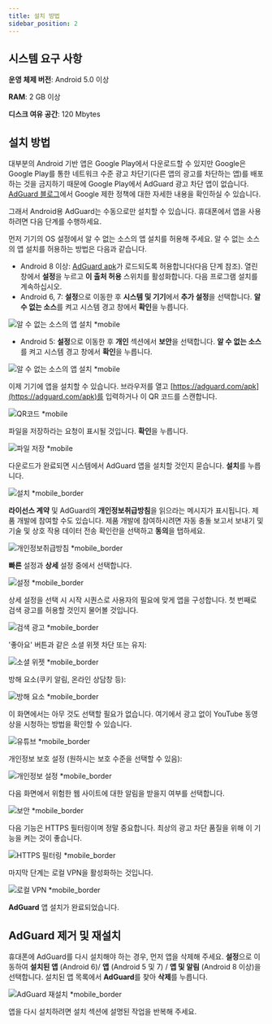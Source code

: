 ```yaml
---
title: 설치 방법
sidebar_position: 2
---
```


## 시스템 요구 사항

**운영 체제 버전**: Android 5.0 이상

**RAM**: 2 GB 이상

**디스크 여유 공간**: 120 Mbytes

## 설치 방법
대부분의 Android 기반 앱은 Google Play에서 다운로드할 수 있지만 Google은 Google Play를 통한 네트워크 수준 광고 차단기(다른 앱의 광고를 차단하는 앱)를 배포하는 것을 금지하기 때문에 Google Play에서 AdGuard 광고 차단 앱이 없습니다. [AdGuard 블로그](https://blog.adguard.com/en/google-removes-adguard-android-app-google-play/)에서 Google 제한 정책에 대한 자세한 내용을 확인하실 수 있습니다.

그래서 Android용 AdGuard는 수동으로만 설치할 수 있습니다. 휴대폰에서 앱을 사용하려면 다음 단계를 수행하세요.

먼저 기기의 OS 설정에서 알 수 없는 소스의 앱 설치를 허용해 주세요. 알 수 없는 소스의 앱 설치를 허용하는 방법은 다음과 같습니다.

* Android 8 이상: [AdGuard apk](https://adguard.com/en/adguard-android/overview.html)가 로드되도록 허용합니다(다음 단계 참조). 열린 창에서 **설정**을 누르고 **이 출처 허용** 스위치를 활성화합니다. 다음 프로그램 설치를 계속하십시오.
* Android 6, 7: **설정**으로 이동한 후 **시스템 및 기기**에서 **추가 설정**을 선택합니다. **알 수 없는 소스**를 켜고 시스템 경고 창에서 **확인**을 누릅니다.

![알 수 없는 소스의 앱 설치 *mobile](https://cdn.adtidy.org/content/kb/ad_blocker/android/installation/unknown_sources1.png)

* Android 5: **설정**으로 이동한 후 **개인** 섹션에서 **보안**을 선택합니다. **알 수 없는 소스**를 켜고 시스템 경고 창에서 **확인**을 누릅니다.

![알 수 없는 소스의 앱 설치 *mobile](https://cdn.adtidy.org/content/kb/ad_blocker/android/installation/unknown_sources2.png)

이제 기기에 앱을 설치할 수 있습니다. 브라우저를 열고 [https://adguard.com/apk](https://adguard.com/apk)를 입력하거나 이 QR 코드를 스캔합니다.

![QR코드 *mobile](https://cdn.adtidy.org/content/kb/ad_blocker/android/installation/qr.png)

파일을 저장하라는 요청이 표시될 것입니다. **확인**을 누릅니다.

![파일 저장 *mobile](https://cdn.adtidy.org/content/kb/ad_blocker/android/installation/save_the_file.png)

다운로드가 완료되면 시스템에서 AdGuard 앱을 설치할 것인지 묻습니다. **설치**를 누릅니다.

![설치 *mobile_border](https://cdn.adtidy.org/content/kb/ad_blocker/android/installation/1.png)

**라이선스 계약** 및 AdGuard의 **개인정보취급방침**을 읽으라는 메시지가 표시됩니다. 제품 개발에 참여할 수도 있습니다. 제품 개발에 참여하시려면 자동 충돌 보고서 보내기 및 기술 및 상호 작용 데이터 전송 확인란을 선택하고 **동의**을 탭하세요.

![개인정보취급방침 *mobile_border](https://cdn.adtidy.org/content/kb/ad_blocker/android/installation/2.png)

**빠른** 설정과 **상세** 설정 중에서 선택합니다.

![설정 *mobile_border](https://cdn.adtidy.org/content/kb/ad_blocker/android/installation/3.png)

상세 설정을 선택 시 시작 시퀀스로 사용자의 필요에 맞게 앱을 구성합니다. 첫 번째로 검색 광고를 허용할 것인지 물어볼 것입니다.

![검색 광고 *mobile_border](https://cdn.adtidy.org/content/kb/ad_blocker/android/installation/5.png)

'좋아요' 버튼과 같은 소셜 위젯 차단 또는 유지:

![소셜 위젯 *mobile_border](https://cdn.adtidy.org/content/kb/ad_blocker/android/installation/6.png)

방해 요소(쿠키 알림, 온라인 상담창 등):

![방해 요소 *mobile_border](https://cdn.adtidy.org/content/kb/ad_blocker/android/installation/7.png)

이 화면에서는 아무 것도 선택할 필요가 없습니다. 여기에서 광고 없이 YouTube 동영상을 시청하는 방법을 확인할 수 있습니다.

![유튜브 *mobile_border](https://cdn.adtidy.org/content/kb/ad_blocker/android/installation/youtube.jpg)

개인정보 보호 설정 (원하시는 보호 수준을 선택할 수 있음):

![개인정보 설정 *mobile_border](https://cdn.adtidy.org/content/kb/ad_blocker/android/installation/8.png)

다음 화면에서 위험한 웹 사이트에 대한 알림을 받을지 여부를 선택합니다.

![보안 *mobile_border](https://cdn.adtidy.org/content/kb/ad_blocker/android/installation/9.png)

다음 기능은 HTTPS 필터링이며 정말 중요합니다. 최상의 광고 차단 품질을 위해 이 기능을 켜는 것이 좋습니다.

![HTTPS 필터링 *mobile_border](https://cdn.adtidy.org/content/kb/ad_blocker/android/installation/10.png)

마지막 단계는 로컬 VPN을 활성화하는 것입니다.

![로컬 VPN *mobile_border](https://cdn.adtidy.org/content/kb/ad_blocker/android/installation/11.png)

**AdGuard** 앱 설치가 완료되었습니다.

## AdGuard 제거 및 재설치

휴대폰에 AdGuard를 다시 설치해야 하는 경우, 먼저 앱을 삭제해 주세요. **설정**으로 이동하여 **설치된 앱** (Android 6)/ **앱** (Android 5 및 7) / **앱 및 알림** (Android 8 이상)을 선택합니다. 설치된 앱 목록에서 **AdGuard**를 찾아 **삭제**를 누릅니다.

![AdGuard 재설치 *mobile_border](https://cdn.adtidy.org/content/kb/ad_blocker/android/installation/12.png)

앱을 다시 설치하려면 설치 섹션에 설명된 작업을 반복해 주세요.